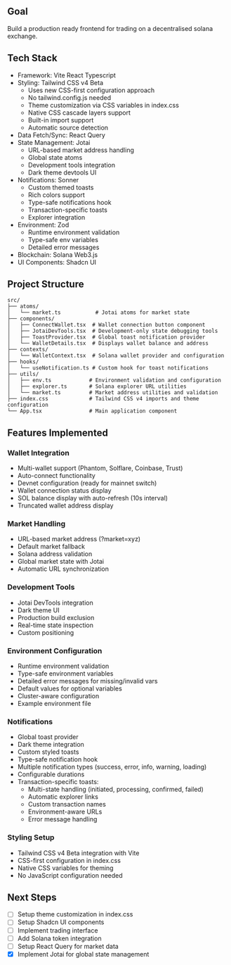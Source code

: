 ## Goal

Build a production ready frontend for trading on a decentralised solana exchange.

## Tech Stack

- Framework: Vite React Typescript
- Styling: Tailwind CSS v4 Beta
  - Uses new CSS-first configuration approach
  - No tailwind.config.js needed
  - Theme customization via CSS variables in index.css
  - Native CSS cascade layers support
  - Built-in import support
  - Automatic source detection
- Data Fetch/Sync: React Query
- State Management: Jotai
  - URL-based market address handling
  - Global state atoms
  - Development tools integration
  - Dark theme devtools UI
- Notifications: Sonner
  - Custom themed toasts
  - Rich colors support
  - Type-safe notifications hook
  - Transaction-specific toasts
  - Explorer integration
- Environment: Zod
  - Runtime environment validation
  - Type-safe env variables
  - Detailed error messages
- Blockchain: Solana Web3.js
- UI Components: Shadcn UI

## Project Structure

```
src/
├── atoms/
│   └── market.ts           # Jotai atoms for market state
├── components/
│   ├── ConnectWallet.tsx  # Wallet connection button component
│   ├── JotaiDevTools.tsx  # Development-only state debugging tools
│   ├── ToastProvider.tsx  # Global toast notification provider
│   └── WalletDetails.tsx  # Displays wallet balance and address
├── contexts/
│   └── WalletContext.tsx  # Solana wallet provider and configuration
├── hooks/
│   └── useNotification.ts # Custom hook for toast notifications
├── utils/
│   ├── env.ts            # Environment validation and configuration
│   ├── explorer.ts       # Solana explorer URL utilities
│   └── market.ts         # Market address utilities and validation
├── index.css             # Tailwind CSS v4 imports and theme configuration
└── App.tsx               # Main application component
```

## Features Implemented

### Wallet Integration

- Multi-wallet support (Phantom, Solflare, Coinbase, Trust)
- Auto-connect functionality
- Devnet configuration (ready for mainnet switch)
- Wallet connection status display
- SOL balance display with auto-refresh (10s interval)
- Truncated wallet address display

### Market Handling

- URL-based market address (?market=xyz)
- Default market fallback
- Solana address validation
- Global market state with Jotai
- Automatic URL synchronization

### Development Tools

- Jotai DevTools integration
- Dark theme UI
- Production build exclusion
- Real-time state inspection
- Custom positioning

### Environment Configuration

- Runtime environment validation
- Type-safe environment variables
- Detailed error messages for missing/invalid vars
- Default values for optional variables
- Cluster-aware configuration
- Example environment file

### Notifications

- Global toast provider
- Dark theme integration
- Custom styled toasts
- Type-safe notification hook
- Multiple notification types (success, error, info, warning, loading)
- Configurable durations
- Transaction-specific toasts:
  - Multi-state handling (initiated, processing, confirmed, failed)
  - Automatic explorer links
  - Custom transaction names
  - Environment-aware URLs
  - Error message handling

### Styling Setup

- Tailwind CSS v4 Beta integration with Vite
- CSS-first configuration in index.css
- Native CSS variables for theming
- No JavaScript configuration needed

## Next Steps

- [ ] Setup theme customization in index.css
- [ ] Setup Shadcn UI components
- [ ] Implement trading interface
- [ ] Add Solana token integration
- [ ] Setup React Query for market data
- [x] Implement Jotai for global state management
